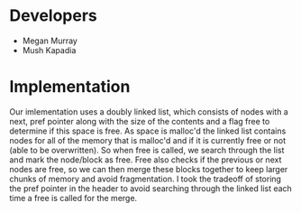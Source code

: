Developers
==============
* Megan Murray
* Mush Kapadia


Implementation
==============
Our imlementation uses a doubly linked list, which consists of nodes with a next, pref pointer along with the size of the contents and a flag free to determine if this space is free. As space is malloc'd the linked list contains nodes for all of the memory that is malloc'd and if it is currently free or not (able to be overwritten).  So when free is called, we search through the list and mark the node/block as free.  Free also checks if the previous or next nodes are free, so we can then merge these blocks together to keep larger chunks of memory and avoid fragmentation. I took the tradeoff of storing the pref pointer in the header to avoid searching through the linked list each time a free is called for the merge.
